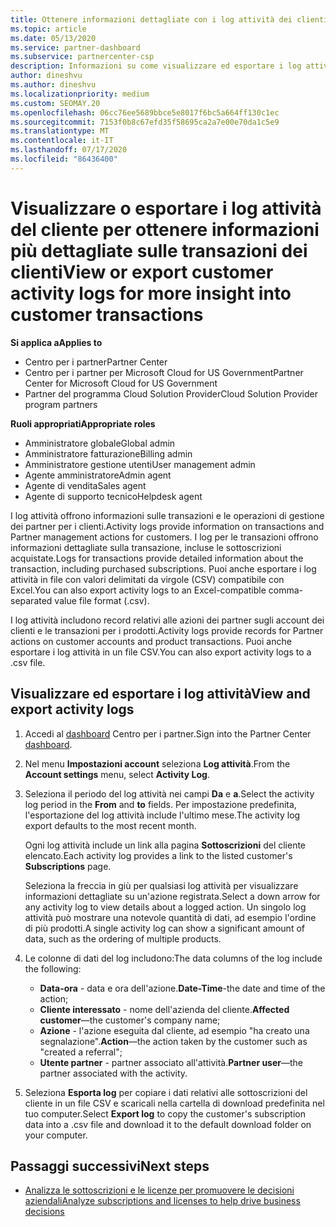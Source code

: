 ```yaml
---
title: Ottenere informazioni dettagliate con i log attività dei clienti
ms.topic: article
ms.date: 05/13/2020
ms.service: partner-dashboard
ms.subservice: partnercenter-csp
description: Informazioni su come visualizzare ed esportare i log attività per ottenere informazioni sulle transazioni degli account del cliente e altre attività di gestione dei partner correlate ai clienti.
author: dineshvu
ms.author: dineshvu
ms.localizationpriority: medium
ms.custom: SEOMAY.20
ms.openlocfilehash: 06cc76ee5689bbce5e8017f6bc5a664ff130c1ec
ms.sourcegitcommit: 7153f0b8c67efd35f58695ca2a7e00e70da1c5e9
ms.translationtype: MT
ms.contentlocale: it-IT
ms.lasthandoff: 07/17/2020
ms.locfileid: "86436400"
---
```

# <a name="view-or-export-customer-activity-logs-for-more-insight-into-customer-transactions"></a><span data-ttu-id="33f82-103">Visualizzare o esportare i log attività del cliente per ottenere informazioni più dettagliate sulle transazioni dei clienti</span><span class="sxs-lookup"><span data-stu-id="33f82-103">View or export customer activity logs for more insight into customer transactions</span></span>

<span data-ttu-id="33f82-104">**Si applica a**</span><span class="sxs-lookup"><span data-stu-id="33f82-104">**Applies to**</span></span>

- <span data-ttu-id="33f82-105">Centro per i partner</span><span class="sxs-lookup"><span data-stu-id="33f82-105">Partner Center</span></span>
- <span data-ttu-id="33f82-106">Centro per i partner per Microsoft Cloud for US Government</span><span class="sxs-lookup"><span data-stu-id="33f82-106">Partner Center for Microsoft Cloud for US Government</span></span>
- <span data-ttu-id="33f82-107">Partner del programma Cloud Solution Provider</span><span class="sxs-lookup"><span data-stu-id="33f82-107">Cloud Solution Provider program partners</span></span>

<span data-ttu-id="33f82-108">**Ruoli appropriati**</span><span class="sxs-lookup"><span data-stu-id="33f82-108">**Appropriate roles**</span></span>

- <span data-ttu-id="33f82-109">Amministratore globale</span><span class="sxs-lookup"><span data-stu-id="33f82-109">Global admin</span></span>
- <span data-ttu-id="33f82-110">Amministratore fatturazione</span><span class="sxs-lookup"><span data-stu-id="33f82-110">Billing admin</span></span>
- <span data-ttu-id="33f82-111">Amministratore gestione utenti</span><span class="sxs-lookup"><span data-stu-id="33f82-111">User management admin</span></span>
- <span data-ttu-id="33f82-112">Agente amministratore</span><span class="sxs-lookup"><span data-stu-id="33f82-112">Admin agent</span></span>
- <span data-ttu-id="33f82-113">Agente di vendita</span><span class="sxs-lookup"><span data-stu-id="33f82-113">Sales agent</span></span>
- <span data-ttu-id="33f82-114">Agente di supporto tecnico</span><span class="sxs-lookup"><span data-stu-id="33f82-114">Helpdesk agent</span></span>

<span data-ttu-id="33f82-115">I log attività offrono informazioni sulle transazioni e le operazioni di gestione dei partner per i clienti.</span><span class="sxs-lookup"><span data-stu-id="33f82-115">Activity logs provide information on transactions and Partner management actions for customers.</span></span> <span data-ttu-id="33f82-116">I log per le transazioni offrono informazioni dettagliate sulla transazione, incluse le sottoscrizioni acquistate.</span><span class="sxs-lookup"><span data-stu-id="33f82-116">Logs for transactions provide detailed information about the transaction, including purchased subscriptions.</span></span> <span data-ttu-id="33f82-117">Puoi anche esportare i log attività in file con valori delimitati da virgole (CSV) compatibile con Excel.</span><span class="sxs-lookup"><span data-stu-id="33f82-117">You can also export activity logs to an Excel-compatible comma-separated value file format (.csv).</span></span>

<span data-ttu-id="33f82-118">I log attività includono record relativi alle azioni dei partner sugli account dei clienti e le transazioni per i prodotti.</span><span class="sxs-lookup"><span data-stu-id="33f82-118">Activity logs provide records for Partner actions on customer accounts and product transactions.</span></span> <span data-ttu-id="33f82-119">Puoi anche esportare i log attività in un file CSV.</span><span class="sxs-lookup"><span data-stu-id="33f82-119">You can also export activity logs to a .csv file.</span></span>

## <a name="view-and-export-activity-logs"></a><span data-ttu-id="33f82-120">Visualizzare ed esportare i log attività</span><span class="sxs-lookup"><span data-stu-id="33f82-120">View and export activity logs</span></span>

1. <span data-ttu-id="33f82-121">Accedi al [dashboard](https://partner.microsoft.com/dashboard) Centro per i partner.</span><span class="sxs-lookup"><span data-stu-id="33f82-121">Sign into the Partner Center [dashboard](https://partner.microsoft.com/dashboard).</span></span>

2. <span data-ttu-id="33f82-122">Nel menu **Impostazioni account** seleziona **Log attività**.</span><span class="sxs-lookup"><span data-stu-id="33f82-122">From the **Account settings** menu, select **Activity Log**.</span></span>

3. <span data-ttu-id="33f82-123">Seleziona il periodo del log attività nei campi **Da** e **a**.</span><span class="sxs-lookup"><span data-stu-id="33f82-123">Select the activity log period in the **From** and **to** fields.</span></span> <span data-ttu-id="33f82-124">Per impostazione predefinita, l'esportazione del log attività include l'ultimo mese.</span><span class="sxs-lookup"><span data-stu-id="33f82-124">The activity log export defaults to the most recent month.</span></span>

   <span data-ttu-id="33f82-125">Ogni log attività include un link alla pagina **Sottoscrizioni** del cliente elencato.</span><span class="sxs-lookup"><span data-stu-id="33f82-125">Each activity log provides a link to the listed customer's **Subscriptions** page.</span></span>

   <span data-ttu-id="33f82-126">Seleziona la freccia in giù per qualsiasi log attività per visualizzare informazioni dettagliate su un'azione registrata.</span><span class="sxs-lookup"><span data-stu-id="33f82-126">Select a down arrow for any activity log to view details about a logged action.</span></span> <span data-ttu-id="33f82-127">Un singolo log attività può mostrare una notevole quantità di dati, ad esempio l'ordine di più prodotti.</span><span class="sxs-lookup"><span data-stu-id="33f82-127">A single activity log can show a significant amount of data, such as the ordering of multiple products.</span></span>

4. <span data-ttu-id="33f82-128">Le colonne di dati del log includono:</span><span class="sxs-lookup"><span data-stu-id="33f82-128">The data columns of the log include the following:</span></span>
   - <span data-ttu-id="33f82-129">**Data-ora** - data e ora dell'azione.</span><span class="sxs-lookup"><span data-stu-id="33f82-129">**Date-Time**-the date and time of the action;</span></span>
   - <span data-ttu-id="33f82-130">**Cliente interessato** - nome dell'azienda del cliente.</span><span class="sxs-lookup"><span data-stu-id="33f82-130">**Affected customer**—the customer's company name;</span></span>
   - <span data-ttu-id="33f82-131">**Azione** - l'azione eseguita dal cliente, ad esempio "ha creato una segnalazione".</span><span class="sxs-lookup"><span data-stu-id="33f82-131">**Action**—the action taken by the customer such as "created a referral";</span></span>
   - <span data-ttu-id="33f82-132">**Utente partner** - partner associato all'attività.</span><span class="sxs-lookup"><span data-stu-id="33f82-132">**Partner user**—the partner associated with the activity.</span></span>

5. <span data-ttu-id="33f82-133">Seleziona **Esporta log** per copiare i dati relativi alle sottoscrizioni del cliente in un file CSV e scaricali nella cartella di download predefinita nel tuo computer.</span><span class="sxs-lookup"><span data-stu-id="33f82-133">Select **Export log** to copy the customer's subscription data into a .csv file and download it to the default download folder on your computer.</span></span>

## <a name="next-steps"></a><span data-ttu-id="33f82-134">Passaggi successivi</span><span class="sxs-lookup"><span data-stu-id="33f82-134">Next steps</span></span>

- [<span data-ttu-id="33f82-135">Analizza le sottoscrizioni e le licenze per promuovere le decisioni aziendali</span><span class="sxs-lookup"><span data-stu-id="33f82-135">Analyze subscriptions and licenses to help drive business decisions</span></span>](analyze-subscriptions-licenses.md)
